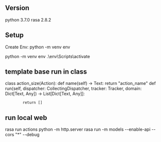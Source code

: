 ## Version
python 3.7.0
rasa 2.8.2
## Setup
Create Env: python -m venv env


python -m venv env
.\env\Scripts\activate


## template base run in class 
class action_size(Action):
    def name(self) -> Text:
        return "action_name"
    def run(self, dispatcher: CollectingDispatcher,
            tracker: Tracker,
            domain: Dict[Text, Any]) -> List[Dict[Text, Any]]:

            return []


## run local web
rasa run actions
python -m http.server 
rasa run -m models --enable-api --cors "*" --debug
